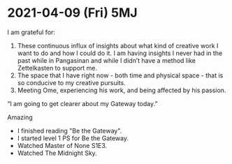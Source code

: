 # 2021-04-09 (Fri) 5MJ

I am grateful for:

1. These continuous influx of insights about what kind of creative work I want to do and how I could do it. I am having insights I never had in the past while in Pangasinan and while I didn’t have a method like Zettelkasten to support me.
2. The space that I have right now - both time and physical space - that is so conducive to my creative pursuits.
3. Meeting Ome, experiencing his work, and being affected by his passion.

“I am going to get clearer about my Gateway today.”

Amazing

- I finished reading "Be the Gateway".
- I started level 1 PS for Be the Gateway.
- Watched Master of None S1E3.
- Watched The Midnight Sky.

